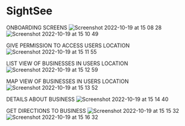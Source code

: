 # SightSee
ONBOARDING SCREENS
![Screenshot 2022-10-19 at 15 08 28](https://user-images.githubusercontent.com/91250039/196699867-b86ce149-4bc2-4638-92d9-5dcc3ba75b88.png)
![Screenshot 2022-10-19 at 15 10 49](https://user-images.githubusercontent.com/91250039/196701753-a74f5e74-efa6-4a32-b3f4-b20b2a709e1d.png)

GIVE PERMISSION TO ACCESS USERS LOCATION
![Screenshot 2022-10-19 at 15 11 55](https://user-images.githubusercontent.com/91250039/196701770-a0e60634-d60c-4a22-9be2-784fe5cc60ef.png)

LIST VIEW OF BUSINESSES IN USERS LOCATION
![Screenshot 2022-10-19 at 15 12 59](https://user-images.githubusercontent.com/91250039/196701783-59f3314e-fdc7-4389-8fc1-49812f8f9f01.png)

MAP VIEW OF BUSINESSES IN USERS LOCATION
![Screenshot 2022-10-19 at 15 13 52](https://user-images.githubusercontent.com/91250039/196701791-c239a292-45e6-445c-b41a-9d51fcb94515.png)

DETAILS ABOUT BUSINESS
![Screenshot 2022-10-19 at 15 14 40](https://user-images.githubusercontent.com/91250039/196701817-5efceb51-0565-4926-908b-a0a65fc65064.png)

GET DIRECTIONS TO BUSINESS
![Screenshot 2022-10-19 at 15 15 32](https://user-images.githubusercontent.com/91250039/196701825-8ed5caab-09b9-4982-b065-14e73fb182f7.png)
![Screenshot 2022-10-19 at 15 16 32](https://user-images.githubusercontent.com/91250039/196701832-919589da-dbb3-41b7-9df5-d96faa479951.png)
